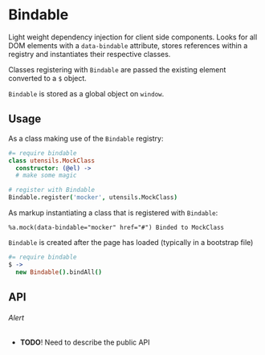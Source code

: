 
# Bindable
Light weight dependency injection for client side components. Looks for
all DOM elements with a `data-bindable` attribute, stores references
within a registry and instantiates their respective classes.

Classes registering with `Bindable` are passed the existing element
converted to a `$` object.

`Bindable` is stored as a global object on `window`.


## Usage
As a class making use of the `Bindable` registry:

```coffee
#= require bindable
class utensils.MockClass
  constructor: (@el) ->
  # make some magic

# register with Bindable
Bindable.register('mocker', utensils.MockClass)
```

As markup instantiating a class that is registered with `Bindable`:

```haml
%a.mock(data-bindable="mocker" href="#") Binded to MockClass
```

`Bindable` is created after the page has loaded (typically in a
bootstrap file)

```coffee
#= require bindable
$ ->
  new Bindable().bindAll()
```


## API

###### Alert
- **TODO**! Need to describe the public API

